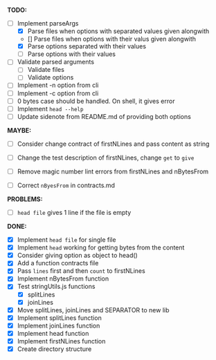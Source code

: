 **TODO:**

- [ ] Implement parseArgs
  - [x] Parse files when options with separated values given alongwith
  - [] Parse files when options with their valus given alongwith
  - [x] Parse options separated with their values
  - [ ] Parse options with their values
- [ ] Validate parsed arguments
  - [ ] Validate files
  - [ ] Validate options
- [ ] Implement -n option from cli
- [ ] Implement -c option from cli
- [ ] 0 bytes case should be handled. On shell, it gives error
- [ ] Implement `head --help`
- [ ] Update sidenote from README.md of providing both options
  
**MAYBE:**

- [ ] Consider change contract of firstNLines and pass content as string
- [ ] Change the test description of firstNLines, change `get` to `give`
- [ ] Remove magic number lint errors from firstNLines and nBytesFrom
- [ ] Correct `nByesFrom` in contracts.md


**PROBLEMS:**

- [ ] `head file` gives 1 line if the file is empty

**DONE:**
- [x] Implement `head file` for single file
- [x] Implement `head` working for getting bytes from the content
- [x] Consider giving option as object to head()
- [x] Add a function contracts file
- [x] Pass `lines` first and then `count` to firstNLines
- [x] Implement nBytesFrom function
- [x] Test stringUtils.js functions
  - [x] splitLines
  - [x] joinLines
- [x] Move splitLines, joinLines and SEPARATOR to new lib
- [x] Implement splitLines function
- [x] Implement joinLines function
- [x] Implement head function
- [x] Implement firstNLines function
- [x] Create directory structure
